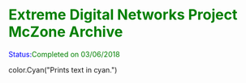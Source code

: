 <h1><font color="green">Extreme Digital Networks Project McZone Archive</font></h1>
<font color="blue">Status:</font><font color="green">Completed on 03/06/2018</font>

color.Cyan("Prints text in cyan.")
